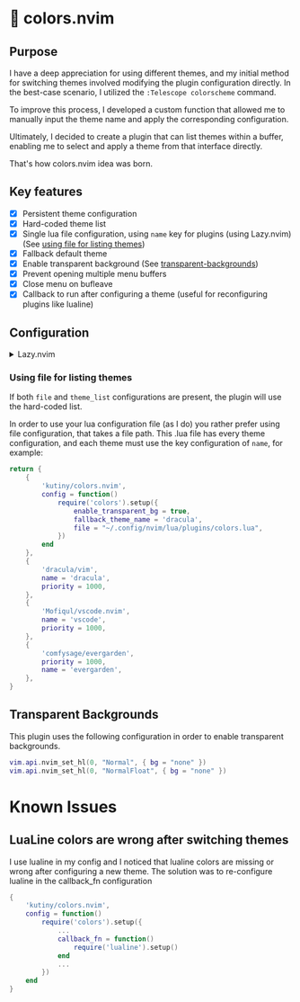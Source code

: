 # 🌈 colors.nvim

## Purpose

I have a deep appreciation for using different themes, and my initial method for switching themes involved modifying the plugin configuration directly. In the best-case scenario, I utilized the `:Telescope colorscheme` command.

To improve this process, I developed a custom function that allowed me to manually input the theme name and apply the corresponding configuration.

Ultimately, I decided to create a plugin that can list themes within a buffer, enabling me to select and apply a theme from that interface directly.

That's how colors.nvim idea was born.

## Key features

- [x] Persistent theme configuration
- [x] Hard-coded theme list
- [x] Single lua file configuration, using `name` key for plugins (using Lazy.nvim) (See [using file for listing themes](#using-file-for-listing-themes))
- [x] Fallback default theme
- [x] Enable transparent background (See [transparent-backgrounds](#transparent-backgrounds))
- [x] Prevent opening multiple menu buffers
- [x] Close menu on bufleave
- [x] Callback to run after configuring a theme (useful for reconfiguring plugins like lualine)

## Configuration

<details>
<summary>Lazy.nvim</summary>

Example configuration with Lazy.nvim

```lua
{
    'kutiny/colors.nvim',
    config = function()
        require('colors'):setup({
            enable_transparent_bg = true,
            fallback_theme_name = 'evergarden',
            file = "~/.config/nvim/lua/plugins/colors.lua", -- or use theme_list
            theme_list = { -- or use file
                'evergarden',
                'catppuccin-mocha',
                'rose-pine',
            },
            border = 'double', -- single or none
            title = ' My Themes ',
            width = 100,
            height = 20,
            title_pos = 'left', -- left, right or center
            callback_fn = function()
                require('lualine').setup()
            end
        })

        vim.keymap.set('n', '<leader>t', ':ShowThemes<CR>', { silent = true })
    end
}
```

</details>

### Using file for listing themes

If both `file` and `theme_list` configurations are present, the plugin will use the hard-coded list.

In order to use your lua configuration file (as I do) you rather prefer using file configuration, that takes a file path.
This .lua file has every theme configuration, and each theme must use the key configuration of `name`, for example:

```lua
return {
    {
        'kutiny/colors.nvim',
        config = function()
            require('colors').setup({
                enable_transparent_bg = true,
                fallback_theme_name = 'dracula',
                file = "~/.config/nvim/lua/plugins/colors.lua",
            })
        end
    },
    {
        'dracula/vim',
        name = 'dracula',
        priority = 1000,
    },
    {
        'Mofiqul/vscode.nvim',
        name = 'vscode',
        priority = 1000,
    },
    {
        'comfysage/evergarden',
        priority = 1000,
        name = 'evergarden',
    },
}
```

## Transparent Backgrounds

This plugin uses the following configuration in order to enable transparent backgrounds.

```lua
vim.api.nvim_set_hl(0, "Normal", { bg = "none" })
vim.api.nvim_set_hl(0, "NormalFloat", { bg = "none" })
```

# Known Issues

## LuaLine colors are wrong after switching themes

I use lualine in my config and I noticed that lualine colors are missing or wrong after configuring a new theme.
The solution was to re-configure lualine in the callback_fn configuration
```lua
{
    'kutiny/colors.nvim',
    config = function()
        require('colors').setup({
            ...
            callback_fn = function()
                require('lualine').setup()
            end
            ...
        })
    end
}
```
